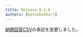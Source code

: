 ```yaml
---
title: Release 0.2.0
authors: [matsubokkuri]
---
```


<!-- truncate -->

[納期回答CSV](/docs/csv)の表記を変更しました。

